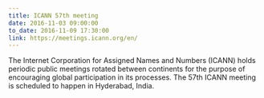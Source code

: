 ```yaml
---
title: ICANN 57th meeting
date: 2016-11-03 09:00:00
to_date: 2016-11-09 17:30:00
link: https://meetings.icann.org/en/
---
```


The Internet Corporation for Assigned Names and Numbers (ICANN) holds periodic public meetings rotated between continents for the purpose of encouraging global participation in its processes. The 57th ICANN meeting is scheduled to happen in Hyderabad, India.
